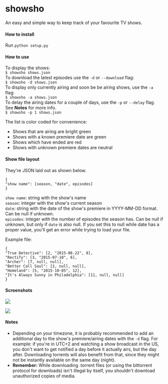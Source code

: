 # showsho
An easy and simple way to keep track of your favourite TV shows.

#### How to install
Run `python setup.py`

#### How to use
To display the shows:  
`$ showsho shows.json`  
To download the latest episodes use the `-d` or `--download` flag:  
`$ showsho -d shows.json`  
To display only currently airing and soon be be airing shows, use the `-a` flag:  
`$ showsho -a shows.json`  
To delay the airing dates for a couple of days, use the `-p` or `--delay` flag. See **Notes** for more info.  
`$ showsho -p 1 shows.json`  

The list is color coded for convenience:
- Shows that are airing are bright green
- Shows with a known premiere date are green
- Shows which have ended are red
- Shows with unknown premiere dates are neutral

#### Show file layout
They're JSON laid out as shown below.  
```
{
"show name": [season, "date", episodes]
}
```
`show name`: string with the show's name  
`season`: integer with the show's current season  
`date`: string with the date of the show's premiere in YYYY-MM-DD format. Can be null if unknown.  
`episodes`: integer with the number of episodes the season has. Can be null if unknown, but only if `date` is also null. If you set this to null while date has a proper value, you'll get an error while trying to load your file.  


Example file:  
```
{
"True Detective": [2, "2015-06-22", 8],
"Rectify": [3, "2015-07-10", 6],
"Archer": [7, null, null],
"Better Call Saul": [2, null, null],
"Homeland": [5, "2015-10-05", 12],
"It's Always Sunny in Philadelphia": [11, null, null]
}
```

#### Screenshots
![](http://s1.postimg.org/7q7bk8vzz/2015_08_28_193154_1280x800_scrot.png)

![](http://s1.postimg.org/qh98ueqkf/2015_08_28_193323_1280x800_scrot.png)

#### Notes
- Depending on your timezone, it is probably recommended to add an additional day to the show's premiere/airing dates with the `-d` flag. For example: if you're in UTC+2 and watching a show broadcast in the US, you don't want to get notified a day before it actually airs, but the day after. Downloading torrents will also benefit from that, since they might not be instantly available on the same day (night).
- **Remember:** While downloading .torrent files (or using the bittorrent protocol for downloads) isn't illegal by itself, you shouldn't download unauthorized copies of media.
